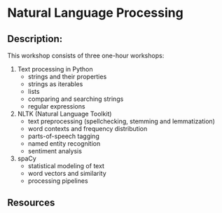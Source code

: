 # Natural Language Processing

## Description:

This workshop consists of three one-hour workshops:

1. Text processing in Python
    + strings and their properties
    + strings as iterables
    + lists
    + comparing and searching strings
    + regular expressions
3. NLTK (Natural Language Toolkit)
    + text preprocessing (spellchecking, stemming and lemmatization)
    + word contexts and frequency distribution
    + parts-of-speech tagging
    + named entity recognition
    + sentiment analysis
5. spaCy
    + statistical modeling of text
    + word vectors and similarity
    + processing pipelines



## Resources

